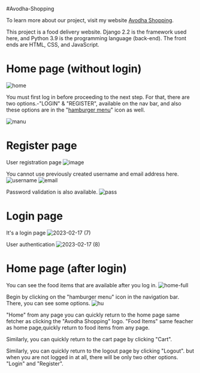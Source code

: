 #Avodha-Shopping

To learn more about our project, visit my website [Avodha Shopping](https://avodhashop.pythonanywhere.com/).

This project is a food delivery website. 
Django 2.2 is the framework used here, and Python 3.9 is the programming language (back-end). The front ends are HTML, CSS, and JavaScript.


# Home page (without login)
![home](https://user-images.githubusercontent.com/85171419/219644289-ea4b1a99-e301-4e35-bcc9-4af8dd380054.png)

You must first log in before proceeding to the next step. For that, there are two options.-"LOGIN" & "REGISTER", available on the nav bar, and also these options are in the "[hamburger menu](https://www.weareconflux.com/wp-content/uploads/2022/01/Hamburger-Menu-Icons.png)" icon as well.

![manu](https://user-images.githubusercontent.com/85171419/219659264-9a60d8e4-e8af-4b9f-8a7f-48e476f009be.png)


# Register page
User registration page
![image](https://user-images.githubusercontent.com/85171419/219662879-035ec139-ac3c-4605-974c-27686b9e4724.png)

You cannot use previously created username and email address here.
![username](https://user-images.githubusercontent.com/85171419/219672751-4098206f-aca7-4f32-9e4b-bc86532b5f37.png)
![email](https://user-images.githubusercontent.com/85171419/219672886-ab80242a-a97d-4ec5-8e58-c49cae010414.png)

Password validation is also available.
![pass](https://user-images.githubusercontent.com/85171419/219673229-0d329966-70dd-44e8-a0df-e49719d303eb.png)


# Login page
It's a login page
![2023-02-17 (7)](https://user-images.githubusercontent.com/85171419/219689613-651f19cd-713c-47b9-a24d-5174f229f9ac.png)

User authentication
![2023-02-17 (8)](https://user-images.githubusercontent.com/85171419/219689220-43eb8293-8967-45cd-828e-e842c6111e12.png)

# Home page (after login)
You can see the food items that are available after you log in.
![home-full](https://user-images.githubusercontent.com/85171419/219695963-44989195-f8fd-4f1d-aaca-98cc32dcfd73.png)

Begin by clicking on the "hamburger menu" icon in the navigation bar. There, you can see some options.
![hu](https://user-images.githubusercontent.com/85171419/219709867-115052e0-3eb8-464c-8c60-1459dfe94f65.png)

"Home" from any page you can quickly return to the home page same fetcher as clicking the "Avodha Shopping" logo.
"Food Items" same feacher as home page,quickly return to food items from any page.

Similarly, you can quickly return to the cart page by clicking "Cart".

Similarly, you can quickly return to the logout page by clicking "Logout". but when you are not logged in at all, there will be only two other options. "Login" and "Register".


